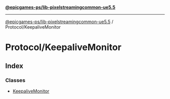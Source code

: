 [**@epicgames-ps/lib-pixelstreamingcommon-ue5.5**](../../README.md)

***

[@epicgames-ps/lib-pixelstreamingcommon-ue5.5](../../README.md) / Protocol/KeepaliveMonitor

# Protocol/KeepaliveMonitor

## Index

### Classes

- [KeepaliveMonitor](classes/KeepaliveMonitor.md)
